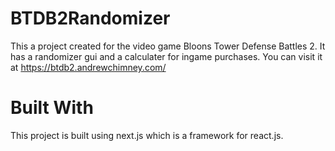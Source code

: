 # BTDB2Randomizer

This a project created for the video game Bloons Tower Defense Battles 2. It has a randomizer gui and a calculater for ingame purchases. You can visit it at <a href="https://btdb2.andrewchimney.com/">https://btdb2.andrewchimney.com/</a>

# Built With

This project is built using next.js which is a framework for react.js.

